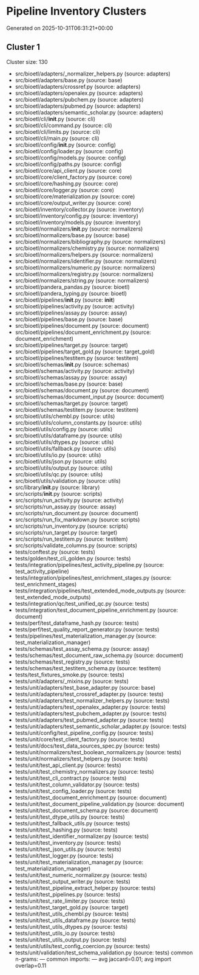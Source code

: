 # Pipeline Inventory Clusters

Generated on 2025-10-31T06:31:21+00:00

## Cluster 1
Cluster size: 130
- src/bioetl/adapters/_normalizer_helpers.py (source: adapters)
- src/bioetl/adapters/base.py (source: base)
- src/bioetl/adapters/crossref.py (source: adapters)
- src/bioetl/adapters/openalex.py (source: adapters)
- src/bioetl/adapters/pubchem.py (source: adapters)
- src/bioetl/adapters/pubmed.py (source: adapters)
- src/bioetl/adapters/semantic_scholar.py (source: adapters)
- src/bioetl/cli/__init__.py (source: cli)
- src/bioetl/cli/command.py (source: cli)
- src/bioetl/cli/limits.py (source: cli)
- src/bioetl/cli/main.py (source: cli)
- src/bioetl/config/__init__.py (source: config)
- src/bioetl/config/loader.py (source: config)
- src/bioetl/config/models.py (source: config)
- src/bioetl/config/paths.py (source: config)
- src/bioetl/core/api_client.py (source: core)
- src/bioetl/core/client_factory.py (source: core)
- src/bioetl/core/hashing.py (source: core)
- src/bioetl/core/logger.py (source: core)
- src/bioetl/core/materialization.py (source: core)
- src/bioetl/core/output_writer.py (source: core)
- src/bioetl/inventory/collector.py (source: inventory)
- src/bioetl/inventory/config.py (source: inventory)
- src/bioetl/inventory/models.py (source: inventory)
- src/bioetl/normalizers/__init__.py (source: normalizers)
- src/bioetl/normalizers/base.py (source: base)
- src/bioetl/normalizers/bibliography.py (source: normalizers)
- src/bioetl/normalizers/chemistry.py (source: normalizers)
- src/bioetl/normalizers/helpers.py (source: normalizers)
- src/bioetl/normalizers/identifier.py (source: normalizers)
- src/bioetl/normalizers/numeric.py (source: normalizers)
- src/bioetl/normalizers/registry.py (source: normalizers)
- src/bioetl/normalizers/string.py (source: normalizers)
- src/bioetl/pandera_pandas.py (source: bioetl)
- src/bioetl/pandera_typing.py (source: bioetl)
- src/bioetl/pipelines/__init__.py (source: __init__)
- src/bioetl/pipelines/activity.py (source: activity)
- src/bioetl/pipelines/assay.py (source: assay)
- src/bioetl/pipelines/base.py (source: base)
- src/bioetl/pipelines/document.py (source: document)
- src/bioetl/pipelines/document_enrichment.py (source: document_enrichment)
- src/bioetl/pipelines/target.py (source: target)
- src/bioetl/pipelines/target_gold.py (source: target_gold)
- src/bioetl/pipelines/testitem.py (source: testitem)
- src/bioetl/schemas/__init__.py (source: schemas)
- src/bioetl/schemas/activity.py (source: activity)
- src/bioetl/schemas/assay.py (source: assay)
- src/bioetl/schemas/base.py (source: base)
- src/bioetl/schemas/document.py (source: document)
- src/bioetl/schemas/document_input.py (source: document)
- src/bioetl/schemas/target.py (source: target)
- src/bioetl/schemas/testitem.py (source: testitem)
- src/bioetl/utils/chembl.py (source: utils)
- src/bioetl/utils/column_constants.py (source: utils)
- src/bioetl/utils/config.py (source: utils)
- src/bioetl/utils/dataframe.py (source: utils)
- src/bioetl/utils/dtypes.py (source: utils)
- src/bioetl/utils/fallback.py (source: utils)
- src/bioetl/utils/io.py (source: utils)
- src/bioetl/utils/json.py (source: utils)
- src/bioetl/utils/output.py (source: utils)
- src/bioetl/utils/qc.py (source: utils)
- src/bioetl/utils/validation.py (source: utils)
- src/library/__init__.py (source: library)
- src/scripts/__init__.py (source: scripts)
- src/scripts/run_activity.py (source: activity)
- src/scripts/run_assay.py (source: assay)
- src/scripts/run_document.py (source: document)
- src/scripts/run_fix_markdown.py (source: scripts)
- src/scripts/run_inventory.py (source: scripts)
- src/scripts/run_target.py (source: target)
- src/scripts/run_testitem.py (source: testitem)
- src/scripts/validate_columns.py (source: scripts)
- tests/conftest.py (source: tests)
- tests/golden/test_cli_golden.py (source: tests)
- tests/integration/pipelines/test_activity_pipeline.py (source: test_activity_pipeline)
- tests/integration/pipelines/test_enrichment_stages.py (source: test_enrichment_stages)
- tests/integration/pipelines/test_extended_mode_outputs.py (source: test_extended_mode_outputs)
- tests/integration/qc/test_unified_qc.py (source: tests)
- tests/integration/test_document_pipeline_enrichment.py (source: document)
- tests/perf/test_dataframe_hash.py (source: tests)
- tests/perf/test_quality_report_generator.py (source: tests)
- tests/pipelines/test_materialization_manager.py (source: test_materialization_manager)
- tests/schemas/test_assay_schema.py (source: assay)
- tests/schemas/test_document_raw_schema.py (source: document)
- tests/schemas/test_registry.py (source: tests)
- tests/schemas/test_testitem_schema.py (source: testitem)
- tests/test_fixtures_smoke.py (source: tests)
- tests/unit/adapters/_mixins.py (source: tests)
- tests/unit/adapters/test_base_adapter.py (source: base)
- tests/unit/adapters/test_crossref_adapter.py (source: tests)
- tests/unit/adapters/test_normalizer_helpers.py (source: tests)
- tests/unit/adapters/test_openalex_adapter.py (source: tests)
- tests/unit/adapters/test_pubchem_adapter.py (source: tests)
- tests/unit/adapters/test_pubmed_adapter.py (source: tests)
- tests/unit/adapters/test_semantic_scholar_adapter.py (source: tests)
- tests/unit/config/test_pipeline_config.py (source: tests)
- tests/unit/core/test_client_factory.py (source: tests)
- tests/unit/docs/test_data_sources_spec.py (source: tests)
- tests/unit/normalizers/test_boolean_normalizers.py (source: tests)
- tests/unit/normalizers/test_helpers.py (source: tests)
- tests/unit/test_api_client.py (source: tests)
- tests/unit/test_chemistry_normalizers.py (source: tests)
- tests/unit/test_cli_contract.py (source: tests)
- tests/unit/test_column_validator.py (source: tests)
- tests/unit/test_config_loader.py (source: tests)
- tests/unit/test_document_enrichment.py (source: document)
- tests/unit/test_document_pipeline_validation.py (source: document)
- tests/unit/test_document_schema.py (source: document)
- tests/unit/test_dtype_utils.py (source: tests)
- tests/unit/test_fallback_utils.py (source: tests)
- tests/unit/test_hashing.py (source: tests)
- tests/unit/test_identifier_normalizer.py (source: tests)
- tests/unit/test_inventory.py (source: tests)
- tests/unit/test_json_utils.py (source: tests)
- tests/unit/test_logger.py (source: tests)
- tests/unit/test_materialization_manager.py (source: test_materialization_manager)
- tests/unit/test_numeric_normalizer.py (source: tests)
- tests/unit/test_output_writer.py (source: tests)
- tests/unit/test_pipeline_extract_helper.py (source: tests)
- tests/unit/test_pipelines.py (source: tests)
- tests/unit/test_rate_limiter.py (source: tests)
- tests/unit/test_target_gold.py (source: target)
- tests/unit/test_utils_chembl.py (source: tests)
- tests/unit/test_utils_dataframe.py (source: tests)
- tests/unit/test_utils_dtypes.py (source: tests)
- tests/unit/test_utils_io.py (source: tests)
- tests/unit/test_utils_output.py (source: tests)
- tests/unit/utils/test_config_coercion.py (source: tests)
- tests/unit/validation/test_schema_validation.py (source: tests)
common n-grams: —
common imports: —
avg jaccard=0.01; avg import overlap=0.11

